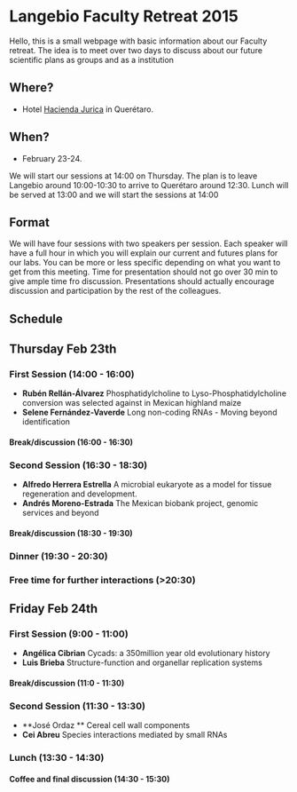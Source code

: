 # Langebio Faculty Retreat 2015

Hello, this is a small webpage with basic information about our Faculty retreat. The idea is to meet over two days to discuss about our future scientific plans as groups and as a institution


## Where?

- Hotel [Hacienda Jurica](https://www.lasbrisashotels.com.mx/es/queretaro/) in Querétaro.


## When?

- February 23-24.

We will start our sessions at 14:00 on Thursday. The plan is to leave Langebio around 10:00-10:30 to arrive to Querétaro around 12:30. Lunch will be served at 13:00 and we will start the sessions at 14:00

## Format

We will have four sessions with two speakers per session. Each speaker will have a full hour in which you will explain our current and futures plans for our labs. You can be more or less specific depending on what you want to get from this meeting. Time for presentation should not go over 30 min to give ample time fro discussion. Presentations should actually encourage discussion and participation by the rest of the colleagues. 


## Schedule

## Thursday Feb 23th

### First Session (14:00 - 16:00)

- **Rubén Rellán-Álvarez** Phosphatidylcholine to Lyso-Phosphatidylcholine conversion was selected against in Mexican highland maize
- **Selene Fernández-Vaverde** Long non-coding RNAs - Moving beyond identification

#### Break/discussion (16:00 - 16:30)

### Second Session (16:30 - 18:30)

- **Alfredo Herrera Estrella** A microbial eukaryote as a model for tissue regeneration and development.
- **Andrés Moreno-Estrada** The Mexican biobank project, genomic services and beyond

#### Break/discussion (18:30 - 19:30)

### Dinner (19:30 - 20:30)

### Free time for further interactions (>20:30)

## Friday Feb 24th

### First Session (9:00 - 11:00)

- **Angélica Cibrian** Cycads: a 350million year old evolutionary history
- **Luis Brieba** Structure-function and  organellar replication systems

#### Break/discussion (11:0 - 11:30)

### Second Session (11:30 - 13:30)

- **José Ordaz ** Cereal cell wall components
- **Cei Abreu** Species interactions mediated by small RNAs

### Lunch (13:30 - 14:30)

#### Coffee and final discussion (14:30 - 15:30)

